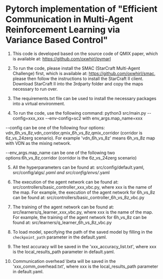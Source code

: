 # Pytorch implementation of "Efficient Communication in Multi-Agent Reinforcement Learning via Variance Based Control"

1. This code is developed based on the source code of QMIX paper, which is available at: https://github.com/oxwhirl/pymarl

2. To run the code, please install the SMAC (StarCraft Multi-Agent Challenge) first, which is available at: https://github.com/oxwhirl/smac, please then follow the instructions to install the StarCraft II client. Download StarCraft II into the 3rdparty folder and copy the maps necessary to run over.

3. The requirements.txt file can be used to install the necessary packages into a virtual environment.

4. To run the code, use the following command: python3 src/main.py --config=xxx_xxx --env-config=sc2 with env_args.map_name=xxx

--config can be one of the following four options: vdn_6h_vs_8z,vdn_corridor,qmix_6h_vs_8z,qmix_corridor (corridor is 6z_vs_24zerg scenario). For example 'vdn_6h_vs_8z' means 6h_vs_8z map with VDN as the mixing network.

--env_args.map_name can be one of the following two options:6h_vs_8z,corridor (corridor is the 6z_vs_24zerg scenario)

5. All the hyperparameters can be found at:  src/config/default.yaml, src/config/algs/*.yaml and src/config/envs/*.yaml

6. The execution of the agent network can be found at: src/controllers/basic_controller_xxx_vbc.py, where xxx is the name of the map. For example, the execution of the agent network for 6h_vs_8z can be found at: src/controllers/basic_controller_6h_vs_8z_vbc.py

7. The training of the agent network can be found at: src/learners/q_learner_xxx_vbc.py, where xxx is the name of the map. For example, the training of the agent network for 6h_vs_8z can be found at: src/learners/q_learner_6h_vs_8z_vbc.py

8. To load model, specifying the path of the saved model by filling in the `checkpoint_path` parameter in the default.yaml.

9. The test accuracy will be saved in the 'xxx_accuracy_list.txt', where xxx is the local_results_path parameter in default.yaml.

10. Communication overhead \beta will be saved in the 'xxx_comm_overhead.txt', where xxx is the local_results_path parameter in default.yaml. 
